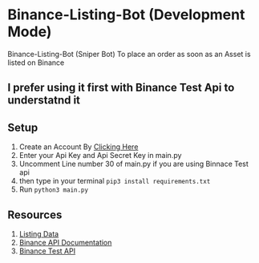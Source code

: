# Binance-Listing-Bot (Development Mode)
Binance-Listing-Bot (Sniper Bot) To place an order as soon as an Asset is listed on Binance

## I prefer using it first with Binance Test Api to understatnd it

## Setup
1) Create an Account By [Clicking Here](https://testnet.binance.vision/)
2) Enter your Api Key and Api Secret Key in main.py
3) Uncomment Line number 30 of main.py if you are using Binnace Test api
4) then type in your terminal ```pip3 install requirements.txt```
5) Run ```python3 main.py```


## Resources
1) [Listing Data](https://www.binance.com/en/support/announcement/c-48?navId=48)
2) [Binance API Documentation](https://python-binance.readthedocs.io/en/latest/overview.html)
3) [Binance Test API](https://testnet.binance.vision/)
